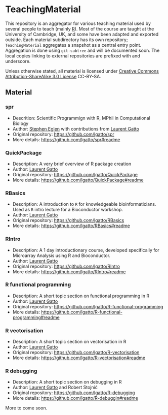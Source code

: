 TeachingMaterial
================

This repository is an aggregator for various teaching material used by several people to teach (mainly [R](http://www.r-project.org/)). 
Most of the course are taught at the University of Cambridge, UK, and some have been adapted and exported outside. 
Each material subdirectory has its own repository; `TeachingMaterial` aggregates a snapshot as a central entry point. 
Aggregation is done using `git-subtree` and will be documented soon. 
The local copies linking to external repositories are prefixed with and underscore. 

Unless otherwise stated, all material is licensed under [Creative Commons Attribution-ShareAlike 3.0 License](http://creativecommons.org/licenses/by-sa/3.0/) CC-BY-SA.



## Material

### spr
- Descrition: Scientific Programmign with R, MPhil in Computational Biology
- Author: [Stephen Eglen](http://www.damtp.cam.ac.uk/user/sje30/) with contributions from [Laurent Gatto](https://github.com/lgatto)
- Original repository: https://github.com/lgatto/spr
- More details: https://github.com/lgatto/spr#readme

### QuickPackage
- Description: A very brief overview of R package creation
- Author: [Laurent Gatto](https://github.com/lgatto)
- Original repository: https://github.com/lgatto/QuickPackage
- More details: https://github.com/lgatto/QuickPackage#readme

### RBasics
- Description: A introduction to `R` for knowledgeable bioinformaticians. Used as `R` intro lecture for a Bioconductor workshop.
- Author: [Laurent Gatto](https://github.com/lgatto)
- Original repository: https://github.com/lgatto/RBasics
- More details: https://github.com/lgatto/RBasics#readme

### RIntro
- Description: A 1 day introductionary course, developed specifically for Microarray Analysis using R and Bioconductor.
- Author: [Laurent Gatto](https://github.com/lgatto)
- Original repository: https://github.com/lgatto/RIntro
- More details: https://github.com/lgatto/RIntro#readme

### R functional programming
- Description: A short topic section on functional programming in R
- Author: [Laurent Gatto](https://github.com/lgatto)
- Original repository: https://github.com/lgatto/R-functional-programming
- More details: https://github.com/lgatto/R-functional-programming#readme

### R vectorisation
- Description: A short topic section on vectorisation in R
- Author: [Laurent Gatto](https://github.com/lgatto)
- Original repository: https://github.com/lgatto/R-vectorisation
- More details: https://github.com/lgatto/R-vectorisation#readme

### R debugging
- Description: A short topic section on debugging in R
- Author: [Laurent Gatto](https://github.com/lgatto) and Robert Stojnić
- Original repository: https://github.com/lgatto/R-debugging
- More details: https://github.com/lgatto/R-debuggin#readme

More to come soon.
